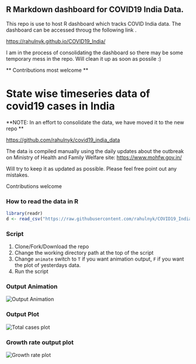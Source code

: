 ## R Markdown dashboard for COVID19 India Data. 
This repo is use to host R dashboard which tracks COVID India data. The dashboard can be accessed throug the following link .

https://rahulnyk.github.io/COVID19_India/

I am in the process of consolidating the dashboard so there may be some temporary mess in the repo. Will clean it up as soon as possile :)

** Contributions most welcome ** 


# State wise timeseries data of covid19 cases in India

**NOTE: In an effort to consolidate the data, we have moved it to the new repo **

https://github.com/rahulnyk/covid19_india_data

The data is compiled manually using the daily updates about the outbreak on Ministry of Health and Family Welfare site: https://www.mohfw.gov.in/

Will try to keep it as updated as possible. Please feel free point out any mistakes. 

Contributions welcome 

### How to read the data in R

``` R
library(readr)
d <- read_csv("https://raw.githubusercontent.com/rahulnyk/COVID19_IndiaData/master/covid_19_india.csv")
```
### Script
1. Clone/Fork/Download the repo
2. Change the working directory path at the top of the script
3. Change `animate` switch to `T` if you want animation output, `F` if you want the plot of yesterdays data.
4. Run the script

### Output Animation 

![Output Animation](https://github.com/rahulnyk/COVID19_IndiaData/blob/master/output.gif)

### Output Plot 

![Total cases plot](https://github.com/rahulnyk/COVID19_IndiaData/blob/master/output.jpg)

### Growth rate output plot

![Growth rate plot](https://github.com/rahulnyk/COVID19_IndiaData/blob/master/gr_output.jpeg)
